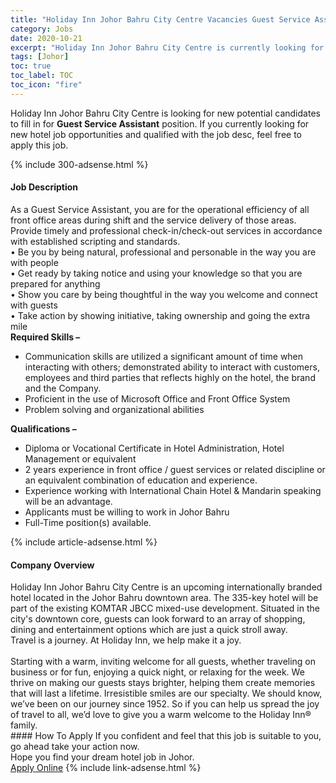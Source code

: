```yaml
---
title: "Holiday Inn Johor Bahru City Centre Vacancies Guest Service Assistant" 
category: Jobs 
date: 2020-10-21 
excerpt: "Holiday Inn Johor Bahru City Centre is currently looking for suitable person to fill in the Guest Service Assistant which positioned at Johor" 
tags: [Johor] 
toc: true 
toc_label: TOC 
toc_icon: "fire" 
--- 
```


<p>Holiday Inn Johor Bahru City Centre is looking for new potential candidates to fill in for <b>Guest Service Assistant</b> position. If you currently looking for new hotel job opportunities and qualified with the job desc, feel free to apply this job.
</p>{% include 300-adsense.html %} 
<div><div><h4>Job Description</h4></div><div><div><span><div><div>As a Guest Service Assistant, you are for the operational efficiency of all front office areas during shift and the service delivery of those areas.&#160; Provide timely and professional check-in/check-out services in accordance with established scripting and standards.</div><div>&#8226; Be you by being natural, professional and personable in the way you are with people<br>&#8226; Get ready by taking notice and using your knowledge so that you are prepared for anything<br>&#8226; Show you care by being thoughtful in the way you welcome and connect with guests<br>&#8226; Take action by showing initiative, taking ownership and going the extra mile</div><div><strong>Required Skills &#8211;</strong><ul><li>Communication skills are utilized a significant amount of time when interacting with others; demonstrated ability to interact with customers, employees and third parties that reflects highly on the hotel, the brand and the Company.</li><li>Proficient in the use of Microsoft Office and Front Office System</li><li>Problem solving and organizational abilities</li></ul><div><strong>Qualifications &#8211;</strong></div><ul><li>Diploma or Vocational Certificate in Hotel Administration, Hotel Management or equivalent</li><li>2 years experience in front office / guest services or related discipline or an equivalent combination of education and experience.</li><li>Experience working with International Chain Hotel &amp; Mandarin speaking will be an advantage.</li><li>Applicants must be willing to work in Johor Bahru</li><li>Full-Time position(s) available.</li></ul></div></div></span></div></div></div> 
{% include article-adsense.html %} 
<div><div><h4>Company Overview</h4></div><div><div><span><div><div>
	Holiday Inn Johor Bahru City Centre is an upcoming internationally branded hotel located in the Johor Bahru downtown area. The 335-key hotel will be part of the existing KOMTAR JBCC mixed-use development. Situated in the city's downtown core, guests can look forward to an array of shopping, dining and entertainment options which are just a quick stroll away.</div>
<div>
	Travel is a journey. At Holiday Inn, we help make it a joy.</div>
<div>
<br>
	Starting with a warm, inviting welcome for all guests, whether traveling on business or for fun, enjoying a quick night, or relaxing for the week. We thrive on making our guests stays brighter, helping them create memories that will last a lifetime. Irresistible smiles are our specialty. We should know, we&#8217;ve been on our journey since 1952. So if you can help us spread the joy of travel to all, we&#8217;d love to give you a warm welcome to the Holiday Inn&#174; family.</div></div></span></div></div></div> 
#### How To Apply 
If you confident and feel that this job is suitable to you, go ahead take your action now. <br/> 
Hope you find your dream hotel job in Johor. <br/> 
<a href="https://www.jobstreet.com.my/en/job/guest-service-assistant-4409259?jobId=jobstreet-my-job-4409259" class="btn btn--info" target="_blank" rel="nofollow noopenner">Apply Online</a> 
{% include link-adsense.html %} 